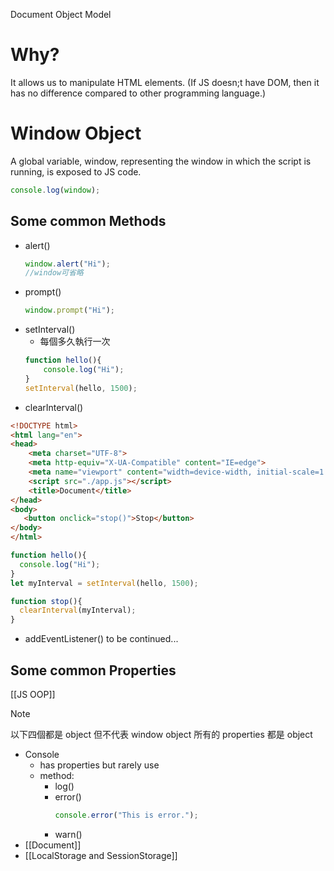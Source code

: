 Document Object Model

# Why?
It allows us to manipulate HTML elements. (If JS doesn;t have DOM, then it has no difference compared to other programming language.)

# Window Object
A global variable, window, representing the window in which the script is running, is exposed to JS code.
```js
console.log(window);
```
## Some common Methods
- alert()
    ```js
    window.alert("Hi");
    //window可省略
    ```
- prompt()
    ```js
    window.prompt("Hi");
    ```
- setInterval()
    - 每個多久執行一次
    ```js
    function hello(){
        console.log("Hi");
    }
    setInterval(hello, 1500);
    ```
- clearInterval()
```html
<!DOCTYPE html>
<html lang="en">
<head>
    <meta charset="UTF-8">
    <meta http-equiv="X-UA-Compatible" content="IE=edge">
    <meta name="viewport" content="width=device-width, initial-scale=1.0">
    <script src="./app.js"></script>
    <title>Document</title>
</head>
<body>
   <button onclick="stop()">Stop</button> 
</body>
</html>
```

```js
function hello(){
  console.log("Hi");
}
let myInterval = setInterval(hello, 1500);

function stop(){
  clearInterval(myInterval);
}
```
- addEventListener()
    to be continued...
## Some common Properties
[[JS OOP]]
> [!note]
> 以下四個都是 object
> 但不代表 window object 所有的 properties  都是 object
- Console
    - has properties but rarely use
    - method:
        - log()
        - error()
          ```js
          console.error("This is error.");
          ```
        - warn()
- [[Document]]
- [[LocalStorage and SessionStorage]]

